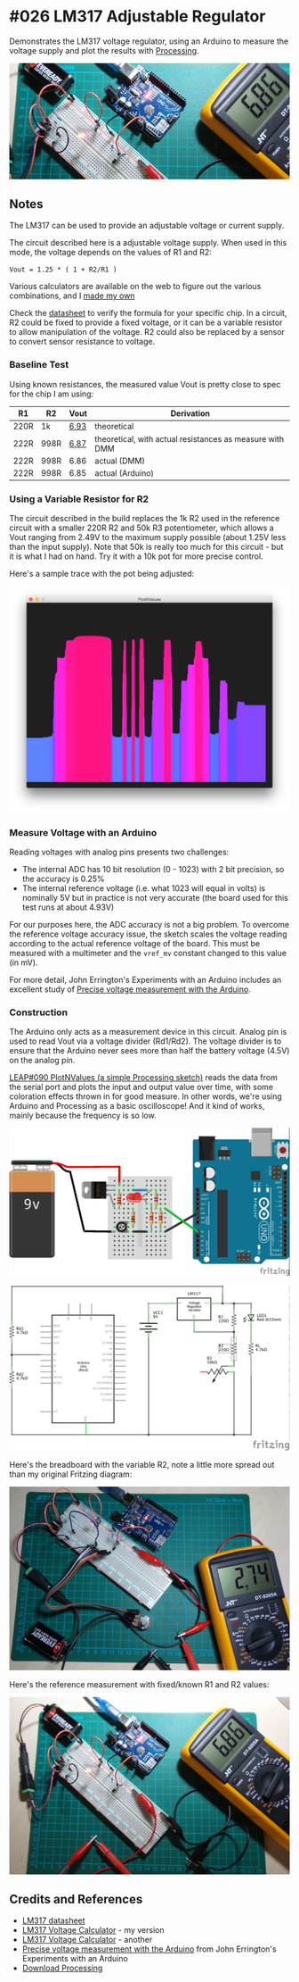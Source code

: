 # #026 LM317 Adjustable Regulator

Demonstrates the LM317 voltage regulator, using an Arduino to measure the voltage supply and plot the results with [Processing](https://www.processing.org).

![The Build](./assets/LM317_build.jpg?raw=true)

## Notes

The LM317 can be used to provide an adjustable voltage or current supply.

The circuit described here is a adjustable voltage supply. When used in this mode, the voltage depends on the values of R1 and R2:

    Vout = 1.25 * ( 1 + R2/R1 )

Various calculators are available on the web to figure out the various combinations, and I [made my own](http://toolbox.tardate.com/#LM317Voltage)

Check the [datasheet](https://www.futurlec.com/Linear/LM317T.shtml) to verify the formula for your specific chip.
In a circuit, R2 could be fixed to provide a fixed voltage, or it can be a variable resistor to allow manipulation of the voltage.
R2 could also be replaced by a sensor to convert sensor resistance to voltage.

### Baseline Test

Using known resistances, the measured value Vout is pretty close to spec for the chip I am using:

| R1   | R2    | Vout | Derivation
| -----|-------|-------|---------------
| 220R | 1k    |  [6.93](http://toolbox.tardate.com/?r1=220&r2=1000#LM317Voltage) | theoretical
| 222R | 998R  |  [6.87](http://toolbox.tardate.com/?r1=222&r2=998#LM317Voltage) | theoretical, with actual resistances as measure with DMM
| 222R | 998R  |  6.86 | actual (DMM)
| 222R | 998R  |  6.85 | actual (Arduino)

### Using a Variable Resistor for R2

The circuit described in the build replaces the 1k R2 used in the reference circuit
with a smaller 220R R2 and 50k R3 potentiometer, which allows a
Vout ranging from 2.49V to the maximum supply possible (about 1.25V less than the input supply).
Note that 50k is really too much for this circuit - but it is what I had on hand.
Try it with a 10k pot for more precise control.

Here's a sample trace with the pot being adjusted:

![processing trace](./assets/processing_trace.png?raw=true)

### Measure Voltage with an Arduino

Reading voltages with analog pins presents two challenges:

* The internal ADC has 10 bit resolution (0 - 1023) with 2 bit precision, so the accuracy is 0.25%
* The internal reference voltage (i.e. what 1023 will equal in volts) is nominally 5V but in practice is not very accurate (the board used for this test runs at about 4.93V)

For our purposes here, the ADC accuracy is not a big problem.
To overcome the reference voltage accuracy issue, the sketch scales the voltage reading according to the actual reference voltage of the board.
This must be measured with a multimeter and the `vref_mv` constant changed to this value (in mV).

For more detail, John Errington's Experiments with an Arduino includes an excellent study of [Precise voltage measurement with the Arduino](http://www.skillbank.co.uk/arduino/measure.htm).

### Construction

The Arduino only acts as a measurement device in this circuit.
Analog pin is used to read Vout via a voltage divider (Rd1/Rd2). The voltage divider is to ensure that the Arduino never sees more than half the battery voltage (4.5V) on the analog pin.

[LEAP#090 PlotNValues (a simple Processing sketch)](https://leap.tardate.com/playground/plotnvalues/) reads the data from the serial port and plots the input and output value over time, with some coloration effects thrown in for good measure. In other words, we're using Arduino and Processing as a basic oscilloscope! And it kind of works, mainly because the frequency is so low.

![The Breadboard](./assets/LM317_bb.jpg?raw=true)

![The Schematic](./assets/LM317_schematic.jpg?raw=true)

Here's the breadboard with the variable R2, note a little more spread out than my original Fritzing diagram:

![The Build](./assets/LM317_build_var.jpg?raw=true)

Here's the reference measurement with fixed/known R1 and R2 values:

![The Build](./assets/LM317_build_ref.jpg?raw=true)

## Credits and References

* [LM317 datasheet](https://www.futurlec.com/Linear/LM317T.shtml)
* [LM317 Voltage Calculator](http://toolbox.tardate.com/#LM317Voltage) - my version
* [LM317 Voltage Calculator](http://www.reuk.co.uk/LM317-Voltage-Calculator.htm) - another
* [Precise voltage measurement with the Arduino](http://www.skillbank.co.uk/arduino/measure.htm) from John Errington's Experiments with an Arduino
* [Download Processing](https://www.processing.org/download/)
